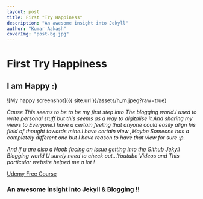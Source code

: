 ```yaml
---
layout: post 
title: First "Try Happiness"
description: "An awesome insight into Jekyll"
author: "Kumar Aakash"
coverImg: "post-bg.jpg"
---
```


# First Try Happiness

## I am Happy :)

![My happy screenshot]({{ site.url }}/assets/h_m.jpeg?raw=true)

*Cause This seems to be to be my first step into The blogging world.I used to write personal stuff but this seems as a way to digitalise it.And sharing my views to Everyone.I have a certain feeling that anyone could easily align his field of thought towards mine.I have certain view ,Maybe Someone has a completely different one but I have reason to have that view for sure :p.*  

*And if u are also a *Noob* facing an issue getting into the Github Jekyll Blogging world U surely need to check out...Youtube Videos and This particular website helped me a lot !*

[Udemy Free Course](https://www.udemy.com/create-free-jekyll-blog-on-github-pages-like-a-ninja/#/lecture/2066190)


### An awesome insight into Jekyll & Blogging  !!